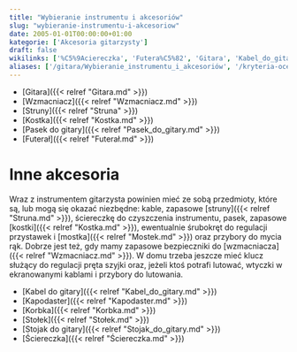 ```yaml
---
title: "Wybieranie instrumentu i akcesoriów"
slug: "wybieranie-instrumentu-i-akcesoriow"
date: 2005-01-01T00:00:00+01:00
kategorie: ['Akcesoria gitarzysty']
draft: false
wikilinks: ['%C5%9Aciereczka', 'Futera%C5%82', 'Gitara', 'Kabel_do_gitary', 'Kapodaster', 'Korbka', 'Kostka', 'Pasek_do_gitary', 'Sto%C5%82ek', 'Stojak_do_gitary', 'Struny', 'Wzmacniacz', 'kostka', 'mostek', 'struny', 'wzmacniacz']
aliases: ['/gitara/Wybieranie_instrumentu_i_akcesoriów', '/kryteria-oceny-przy-wyborze-instrumentu-i-akcesoriow']
---
```

  - [Gitara]({{< relref "Gitara.md" >}})
  - [Wzmacniacz]({{< relref "Wzmacniacz.md" >}})
  - [Struny]({{< relref "Struna" >}})
  - [Kostka]({{< relref "Kostka.md" >}})
  - [Pasek do gitary]({{< relref "Pasek_do_gitary.md" >}})
  - [Futerał]({{< relref "Futerał.md" >}})

# Inne akcesoria

Wraz z instrumentem gitarzysta powinien mieć ze sobą przedmioty, które
są, lub mogą się okazać niezbędne: kable, zapasowe
[struny]({{< relref "Struna.md" >}}), ściereczkę do czyszczenia instrumentu,
pasek, zapasowe [kostki]({{< relref "Kostka.md" >}}), ewentualnie śrubokręt do
regulacji przystawek i [mostka]({{< relref "Mostek.md" >}}) oraz przybory do
mycia rąk. Dobrze jest też, gdy mamy zapasowe bezpieczniki do
[wzmacniacza]({{< relref "Wzmacniacz.md" >}}). W domu trzeba jeszcze mieć klucz
służący do regulacji pręta szyjki oraz, jeżeli ktoś potrafi lutować,
wtyczki w ekranowanymi kablami i przybory do lutowania.

  - [Kabel do gitary]({{< relref "Kabel_do_gitary.md" >}})
  - [Kapodaster]({{< relref "Kapodaster.md" >}})
  - [Korbka]({{< relref "Korbka.md" >}})
  - [Stołek]({{< relref "Stołek.md" >}})
  - [Stojak do gitary]({{< relref "Stojak_do_gitary.md" >}})
  - [Ściereczka]({{< relref "Ściereczka.md" >}})

